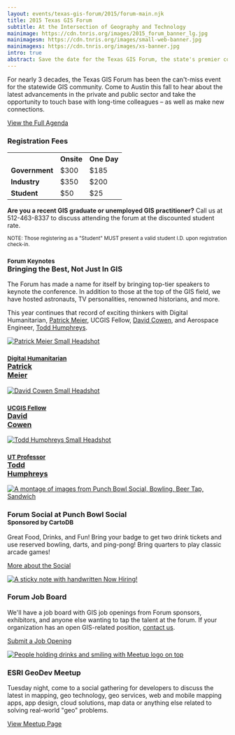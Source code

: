 ```yaml
---
layout: events/texas-gis-forum/2015/forum-main.njk
title: 2015 Texas GIS Forum
subtitle: At the Intersection of Geography and Technology
mainimage: https://cdn.tnris.org/images/2015_forum_banner_lg.jpg
mainimagesm: https://cdn.tnris.org/images/small-web-banner.jpg
mainimagexs: https://cdn.tnris.org/images/xs-banner.jpg
intro: true
abstract: Save the date for the Texas GIS Forum, the state's premier conference for the geospatial professional community.
---
```

<div class="row">
  <div class="col-sm-5">
    <p class="lead-forum">
      For nearly 3 decades, the Texas GIS Forum has been the can't-miss event for the statewide GIS community. Come to Austin this fall to hear about the latest advancements in the private and public sector and take the opportunity to touch base with long-time colleagues – as well as make new connections.
    </p>
    <p>
      <a class="btn btn-lg btn-danger" href="/texas-gis-forum/2015/agenda">View the Full Agenda</a>
    </p>
  </div>
  <div class="col-sm-7 registration-box">
    <h3>Registration Fees</h3>
    <div class="table-responsive">
      <table class="table">
        <tr>
          <th></th>
          <th>Onsite</th>
          <th>One Day</th>
        </tr>
        <tr>
          <td><strong>Government</strong></td>
          <td>$300</td>
          <td>$185</td>
        </tr>
        <tr>
          <td><strong>Industry</strong></td>
          <td>$350</td>
          <td>$200</td>
        </tr>
        <tr>
          <td><strong> Student</strong></td>
          <td>$50</td>
          <td>$25</td>
        </tr>
      </table>
    </div>
    <p>
      <strong>Are you a recent GIS graduate or unemployed GIS practitioner?</strong> Call us at 512-463-8337 to discuss attending the forum at the discounted student rate.
    </p>
    <small>NOTE: Those registering as a "Student" MUST present a valid student I.D. upon registration check-in.</small>
  </div>
</div>
<div class="row well well-lg">
  <div class="col-sm-7">
    <h3><small class="text-muted">Forum Keynotes</small><br>Bringing the Best, Not Just In GIS</h3>
    <p class="lead-forum">The Forum has made a name for itself by bringing top-tier speakers to keynote the conference. In addition to those at the top of the GIS field, we have hosted astronauts, TV personalities, renowned historians, and more.
    </p>
    <p class="lead-forum">
      This year continues that record of exciting thinkers with Digital Humanitarian, <a href="/texas-gis-forum/2015/agenda#keynote-meier">Patrick Meier</a>, UCGIS Fellow, <a href="/texas-gis-forum/2015/agenda#keynote-humphreys">David Cowen</a>, and Aerospace Engineer, <a href="https://cdn.tnris.org/images/humphreys_square.jpg">Todd Humphreys</a>.
    </p>
  </div>
  <div class="col-sm-5">
    <div class="row keynote-feature">
      <div class="col-4">
        <a href="/texas-gis-forum/2015/agenda#keynote-meier">
          <img alt="Patrick Meier Small Headshot" class="img-fluid rounded-circle" src="https://cdn.tnris.org/images/patrick_square.jpg">
          <h3><small class="text-muted">Digital Humanitarian</small><br>Patrick <br class="d-none">Meier</h3>
        </a>
      </div>
      <div class="col-4">
        <a href="/texas-gis-forum/2015/agenda#keynote-cowen">
          <img alt="David Cowen Small Headshot" class="img-fluid rounded-circle" src="https://cdn.tnris.org/images/cowen_square.jpg">
          <h3><small class="text-muted">UCGIS Fellow</small><br>David <br class="d-none">Cowen</h3>
        </a>
      </div>
      <div class="col-4">
        <a href="/texas-gis-forum/2015/agenda#keynote-humphreys">
          <img alt="Todd Humphreys Small Headshot"  class="img-fluid rounded-circle" src="https://cdn.tnris.org/images/humphreys_square.jpg">
          <h3><small class="text-muted">UT Professor</small><br>Todd <br class="d-none">Humphreys</h3>
        </a>
      </div>
    </div>
  </div>
</div>
<div class="row">
  <div class="col-sm-4">
    <a href="/texas-gis-forum/2015/agenda#DayOne_1800">
      <img class="img-fluid" src="https://cdn.tnris.org/images/punchbowl.jpg" alt="A montage of images from Punch Bowl Social, Bowling, Beer Tap, Sandwich">
    </a>
    <h3>Forum Social at Punch Bowl Social<small><br>Sponsored by CartoDB</small></h3>
    <p>Great Food, Drinks, and Fun! Bring your badge to get two drink tickets and use reserved bowling, darts, and ping-pong! Bring quarters to play classic arcade games!</p>
    <p>
      <a class="btn btn-md btn-danger" href="/texas-gis-forum/2015/agenda#DayOne_1800">More about the Social</a>
    </p>
  </div>
  <div class="col-sm-4">
    <a href="/texas-gis-forum/2015/job-board">
      <img class="img-fluid" src="https://cdn.tnris.org/images/sticky_job.jpg" alt="A sticky note with handwritten Now Hiring!">
    </a>
    <h3>Forum Job Board</h3>
    <p>We'll have a job board with GIS job openings from Forum sponsors, exhibitors, and anyone else wanting to tap the talent at the forum. If your organization has an open GIS-related position, <a href="/texas-gis-forum/2015/job-board">contact us</a>.</p>
    <p>
      <a class="btn btn-md btn-danger" href="/texas-gis-forum/2015/job-board">Submit a Job Opening</a>
    </p>
  </div>
  <div class="col-sm-4">
    <a href="http://www.meetup.com/DevMeetUpTexas/events/225538428/">
      <img class="img-fluid" src="https://cdn.tnris.org/images/meetup.jpg" alt="People holding drinks and smiling with Meetup logo on top">
    </a>
    <h3>ESRI GeoDev Meetup</h3>
    <p>Tuesday night, come to a social gathering for developers to discuss the latest in mapping, geo technology, geo services, web and mobile mapping apps, app design, cloud solutions, map data or anything else related to solving real-world "geo" problems.</p>
    <p>
      <a class="btn btn-md btn-danger" href="http://www.meetup.com/DevMeetUpTexas/events/225538428/">View Meetup Page</a>
    </p>
  </div>
</div>
